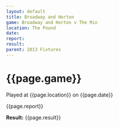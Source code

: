```yaml
---
layout: default
title: Broadway and Horton
game: Broadway and Horton v The Min
location: The Pound
date: 
report: 
result: 
parent: 2013 Fixtures
---
```


# {{page.game}}

Played at {{page.location}} on {{page.date}}

{{page.report}}

**Result:** {{page.result}}
